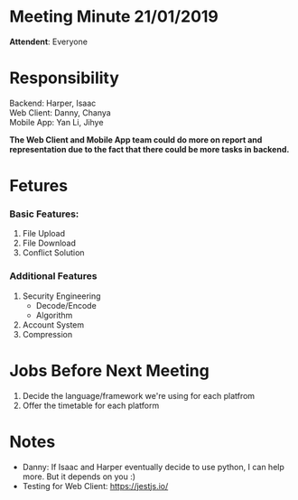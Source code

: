 # Meeting Minute 21/01/2019

**Attendent**: Everyone

# Responsibility
Backend: Harper, Isaac  
Web Client: Danny, Chanya  
Mobile App: Yan Li, Jihye  
  
**The Web Client and Mobile App team could do more on report and representation due to the fact that there could be more tasks in backend.**

# Fetures
### Basic Features:
1. File Upload
2. File Download
3. Conflict Solution

### Additional Features
1. Security Engineering
	* Decode/Encode
	* Algorithm
2. Account System
3. Compression

# Jobs Before Next Meeting
1. Decide the language/framework we're using for each platfrom
2. Offer the timetable for each platform

# Notes

* Danny: If Isaac and Harper eventually decide to use python, I can help more. But it depends on you :)  
* Testing for Web Client: https://jestjs.io/
